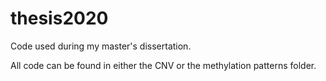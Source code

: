 # thesis2020
Code used during my master's dissertation.

All code can be found in either the CNV or the methylation patterns folder.
